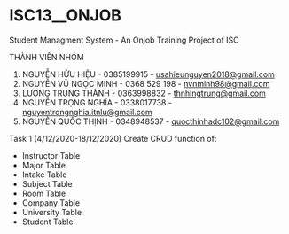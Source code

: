 # ISC13__ONJOB
Student Managment System - An Onjob Training Project of ISC

THÀNH VIÊN NHÓM

1.	NGUYỄN HỮU HIỆU - 0385199915 - usahieunguyen2018@gmail.com
2.	NGUYỄN VŨ NGỌC MINH - 0368 529 198 -  nvnminh98@gmail.com
3.	LƯƠNG TRUNG THÀNH - 0363998832 - thnhlngtrung@gmail.com
4.	NGUYỄN TRỌNG NGHĨA - 0338017738 - nguyentrongnghia.itnlu@gmail.com 
5.	NGUYỄN QUỐC THỊNH  - 0348948537 - quocthinhadc102@gmail.com


Task 1 (4/12/2020-18/12/2020)
Create CRUD function of:
- Instructor Table
- Major Table
- Intake Table
- Subject Table
- Room Table
- Company Table
- University Table
- Student Table
